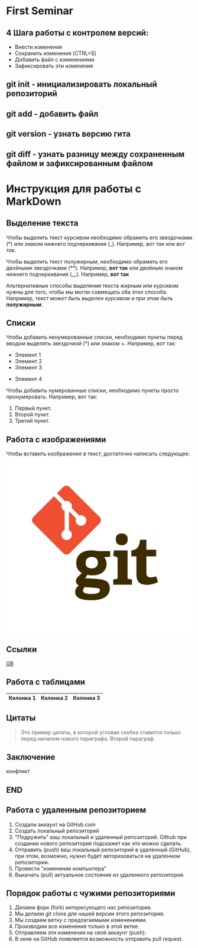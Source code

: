 # First Seminar
## 4 Шага работы с контролем версий:
* Внести изменения
* Сохранить изменения (CTRL+S)
* Добавить файл с изменениями
* Зафиксировать эти изменения
## git init - инициализировать локальный репозиторий
## git add - добавить файл
## git version - узнать версию гита
## git diff - узнать разницу между сохраненным файлом и зафиксированным файлом

# Инструкция для работы с MarkDown

## Выделение текста

Чтобы выделить текст курсивом необходимо обрамить его звездочками (*) или знаком нижнего подчеркивания (_). Например, *вот так* или _вот так_.

Чтобы выделить текст полужирным, необходимо обрамить его двойными звездочками (**). Например, **вот так** или двойным знаком нижнего подчеркивания (__). Например, __вот так__

Альтернативные способы выделения текста жирным или курсивом нужны для того, чтобы мы могли совмещать оба этих способа. Например, _текст может быть выделен курсивом и при этом быть **полужирным**_.

## Списки

Чтобы добавить ненумерованные списки, необходимо пункты перед вводом выделить звездочкой (*) или знаком +. Например, вот так:

* Элемент 1
* Элемент 2
* Элемент 3
+ Элемент 4

Чтобы добавить нумерованные списки, необходимо пункты просто пронумеровать. Например, вот так:

1. Первый пункт.
2. Второй пункт.
3. Третий пункт.

## Работа с изображениями

Чтобы вставить изображение в текст, достаточно написать следующее:
![Привет, это GIT!](udclrh4ay3jbdbxqqmw7z2z6shc3zrww.jpeg)

## Ссылки

[GB](https://gb.ru/)

## Работа с таблицами

| Колонка 1 | Колонка 2 | Колонка 3 |
|-----------|-----------|-----------|

## Цитаты

>Это пример цитаты,
в которой угловая скобка ставится только перед началом нового параграфа.
>Второй параграф.

## Заключение

конфликт


## END

## Работа с удаленным репозиторием

1. Создали аккаунт на GitHub.com
2. Создать локальный репозиторий
3. "Подружить" ваш локальный и удаленный репозиторий. Github при создании нового репозитория подскажет как это можно сделать.
4. Отправить (push) ваш локальный репозиторий в удаленный (GitHub), при этом, возможно, нужно будет авторизоваться на удаленном репозитории.
5. Провести "изменения компьютера"
6. Выкачать (pull) актуальное состояние из удаленного репозитория.

## Порядок работы с чужими репозиториями

1. Делаем форк (fork) интересующего нас репозитория.
2. Мы делаем git clone для нашей версии этого репозитория.
3. Мы создаем ветку с предлагаемыми изменениями.
4. Производим все изменения только в этой ветке.
5. Отправляем эти изменения на свой аккаунт (push).
6. В окне на GitHub появляется возможность отправить pull request.